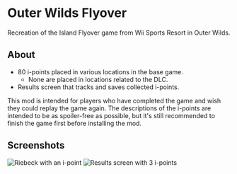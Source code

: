 # Outer Wilds Flyover
Recreation of the Island Flyover game from Wii Sports Resort in Outer Wilds.

## About
- 80 i-points placed in various locations in the base game.
  - None are placed in locations related to the DLC.
- Results screen that tracks and saves collected i-points.

This mod is intended for players who have completed the game and wish they could replay the game again.
The descriptions of the i-points are intended to be as spoiler-free as possible, but it's still recommended to finish the game first before installing the mod.

## Screenshots
![Riebeck with an i-point](https://user-images.githubusercontent.com/32236823/152405715-be994ca9-552a-4fab-8575-5c9966a7f83f.png)
![Results screen with 3 i-points](https://user-images.githubusercontent.com/32236823/152407352-f6131846-9f0c-411c-a7ff-126c20a88b68.png)
